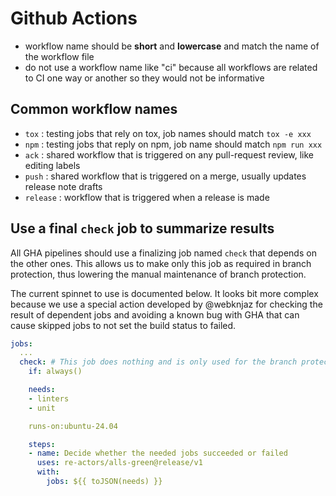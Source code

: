 # Github Actions

- workflow name should be **short** and **lowercase** and match the name of the workflow file
- do not use a workflow name like "ci" because all workflows are related to CI one way or another so they would not be informative

## Common workflow names

- `tox` : testing jobs that rely on tox, job names should match `tox -e xxx`
- `npm` : testing jobs that reply on npm, job name should match `npm run xxx`
- `ack` : shared workflow that is triggered on any pull-request review, like editing labels
- `push` : shared workflow that is triggered on a merge, usually updates release note drafts
- `release` : workflow that is triggered when a release is made

## Use a final `check` job to summarize results

All GHA pipelines should use a finalizing job named `check` that depends on the other ones. This allows us to make only this job as required in branch protection, thus lowering the manual maintenance of branch protection.

The current spinnet to use is documented below. It looks bit more complex because we use a special action developed by @webknjaz for checking the result of dependent jobs and avoiding a known bug with GHA that can cause skipped jobs to not set the build status to failed.

```yaml
jobs:
  ...
  check: # This job does nothing and is only used for the branch protection
    if: always()

    needs:
    - linters
    - unit

    runs-on:ubuntu-24.04

    steps:
    - name: Decide whether the needed jobs succeeded or failed
      uses: re-actors/alls-green@release/v1
      with:
        jobs: ${{ toJSON(needs) }}
```
